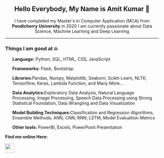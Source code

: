 <h2 align='center'>Hello Everybody, My Name is Amit Kumar 👋</h2>
<p align='center'>I have completed my Master's in Computer Application (MCA) from <b>Pondicherry University</b> in 2020 I am currently passionate about Data Science, Machine Learning and Deep Learning</p>
<hr/>
<p align = 'center'>
<h3>Things I am good at 💥</h3>
<ul>
<p><b>Language:</b> Python, SQL, HTML, CSS, JavaScript</p>
<p><b>Frameworks:</b> Flask, Bootstrap</p>
<p><b>Libraries:</b>Pandas, Numpy, Matplotlib, Seaborn,  Scikit-Learn, NLTK, Tensorflow, Keras, Lambda Function, and Many More...
<p><b>Data Analytics:</b>Exploratory Data Analysis, Natural Language Processing, Image Processing, Speech Data Processing using Strong Statistical Foundation, Data Wrangling and Data Visualization</p>
<p><b>Model Building Techniques:</b>Classification and Regression Algorithms, Ensemble Methods, ANN, CNN, RNN, LSTM, Model Evalualtion Metrics</p>
<p><b>Other tools: </b>PowerBI, Excels, PowerPoint Presentation
</ul>
<p><b>Find me online Here:</b></p>
<p>

<a href="https://twitter.com/amitarcade50"><img height="30" src="![image](https://github.com/amitjha11/amitjha11/assets/42715971/263722e6-1e0d-46b7-9f6f-bd38b03a0f58)
"></a>&nbsp;&nbsp;
</p>
